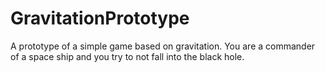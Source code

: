 # GravitationPrototype
A prototype of a simple game based on gravitation. You are a commander of a space ship and you try to not fall into the black hole.
